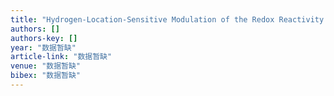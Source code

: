 ```yaml
---
title: "Hydrogen-Location-Sensitive Modulation of the Redox Reactivity for Oxygen-Deficient TiO2"
authors: []
authors-key: []
year: "数据暂缺"
article-link: "数据暂缺"
venue: "数据暂缺"
bibex: "数据暂缺"
---
```

